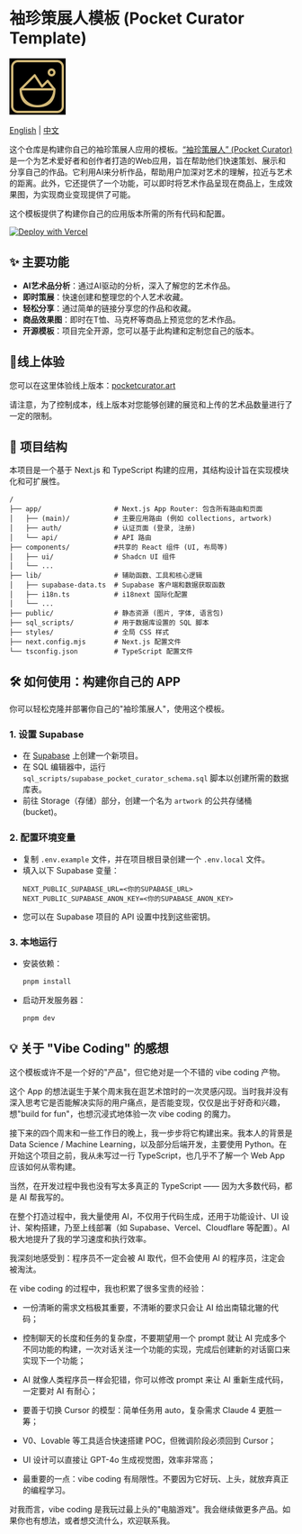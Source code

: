# 袖珍策展人模板 (Pocket Curator Template)

<img src="public/favicon.svg" alt="袖珍策展人 Logo" width="100" height="100">

[English](README.md) | [中文](README.zh-CN.md)

这个仓库是构建你自己的袖珍策展人应用的模板。[“袖珍策展人” (Pocket Curator)](https://www.pocketcurator.art/) 是一个为艺术爱好者和创作者打造的Web应用，旨在帮助他们快速策划、展示和分享自己的作品。它利用AI来分析作品，帮助用户加深对艺术的理解，拉近与艺术的距离。此外，它还提供了一个功能，可以即时将艺术作品呈现在商品上，生成效果图，为实现商业变现提供了可能。

这个模板提供了构建你自己的应用版本所需的所有代码和配置。

[![Deploy with Vercel](https://vercel.com/button)](https://vercel.com/new/clone?repository-url=https%3A%2F%2Fgithub.com%2Fppz-pro%2Fpocket-curator-template)

## ✨ 主要功能

- **AI艺术品分析**：通过AI驱动的分析，深入了解您的艺术作品。
- **即时策展**：快速创建和整理您的个人艺术收藏。
- **轻松分享**：通过简单的链接分享您的作品和收藏。
- **商品效果图**：即时在T恤、马克杯等商品上预览您的艺术作品。
- **开源模板**：项目完全开源，您可以基于此构建和定制您自己的版本。

## 🚀线上体验

您可以在这里体验线上版本：[pocketcurator.art](https://www.pocketcurator.art/)

请注意，为了控制成本，线上版本对您能够创建的展览和上传的艺术品数量进行了一定的限制。

## 📂 项目结构

本项目是一个基于 Next.js 和 TypeScript 构建的应用，其结构设计旨在实现模块化和可扩展性。

```
/
├── app/                  # Next.js App Router: 包含所有路由和页面
│   ├── (main)/           # 主要应用路由 (例如 collections, artwork)
│   ├── auth/             # 认证页面 (登录, 注册)
│   └── api/              # API 路由
├── components/           #共享的 React 组件 (UI, 布局等)
│   ├── ui/               # Shadcn UI 组件
│   └── ...
├── lib/                  # 辅助函数、工具和核心逻辑
│   ├── supabase-data.ts  # Supabase 客户端和数据获取函数
│   ├── i18n.ts           # i18next 国际化配置
│   └── ...
├── public/               # 静态资源 (图片, 字体, 语言包)
├── sql_scripts/          # 用于数据库设置的 SQL 脚本
├── styles/               # 全局 CSS 样式
├── next.config.mjs       # Next.js 配置文件
└── tsconfig.json         # TypeScript 配置文件
```

## 🛠️ 如何使用：构建你自己的 APP

你可以轻松克隆并部署你自己的"袖珍策展人"，使用这个模板。

### 1. 设置 Supabase

- 在 [Supabase](https://supabase.com/) 上创建一个新项目。
- 在 SQL 编辑器中，运行 `sql_scripts/supabase_pocket_curator_schema.sql` 脚本以创建所需的数据库表。
- 前往 Storage（存储）部分，创建一个名为 `artwork` 的公共存储桶 (bucket)。

### 2. 配置环境变量

- 复制 `.env.example` 文件，并在项目根目录创建一个 `.env.local` 文件。
- 填入以下 Supabase 变量：
  ```
  NEXT_PUBLIC_SUPABASE_URL=<你的SUPABASE_URL>
  NEXT_PUBLIC_SUPABASE_ANON_KEY=<你的SUPABASE_ANON_KEY>
  ```
- 您可以在 Supabase 项目的 API 设置中找到这些密钥。

### 3. 本地运行

- 安装依赖：
  ```bash
  pnpm install
  ```
- 启动开发服务器：
  ```bash
  pnpm dev
  ```

## 💡 关于 "Vibe Coding" 的感想

这个模板或许不是一个好的"产品"，但它绝对是一个不错的 vibe coding 产物。

这个 App 的想法诞生于某个周末我在逛艺术馆时的一次灵感闪现。当时我并没有深入思考它是否能解决实际的用户痛点，是否能变现，仅仅是出于好奇和兴趣，想"build for fun"，也想沉浸式地体验一次 vibe coding 的魔力。

接下来的四个周末和一些工作日的晚上，我一步步将它构建出来。我本人的背景是 Data Science / Machine Learning，以及部分后端开发，主要使用 Python。在开始这个项目之前，我从未写过一行 TypeScript，也几乎不了解一个 Web App 应该如何从零构建。

当然，在开发过程中我也没有写太多真正的 TypeScript —— 因为大多数代码，都是 AI 帮我写的。

在整个打造过程中，我大量使用 AI，不仅用于代码生成，还用于功能设计、UI 设计、架构搭建，乃至上线部署（如 Supabase、Vercel、Cloudflare 等配置）。AI 极大地提升了我的学习速度和执行效率。

我深刻地感受到：程序员不一定会被 AI 取代，但不会使用 AI 的程序员，注定会被淘汰。

在 vibe coding 的过程中，我也积累了很多宝贵的经验：

- 一份清晰的需求文档极其重要，不清晰的要求只会让 AI 给出南辕北辙的代码；

- 控制聊天的长度和任务的复杂度，不要期望用一个 prompt 就让 AI 完成多个不同功能的构建，一次对话关注一个功能的实现，完成后创建新的对话窗口来实现下一个功能；

- AI 就像人类程序员一样会犯错，你可以修改 prompt 来让 AI 重新生成代码，一定要对 AI 有耐心；

- 要善于切换 Cursor 的模型：简单任务用 auto，复杂需求 Claude 4 更胜一筹；

- V0、Lovable 等工具适合快速搭建 POC，但微调阶段必须回到 Cursor；

- UI 设计可以直接让 GPT-4o 生成视觉图，效率非常高；

- 最重要的一点：vibe coding 有局限性。不要因为它好玩、上头，就放弃真正的编程学习。

对我而言，vibe coding 是我玩过最上头的"电脑游戏"。我会继续做更多产品。如果你也有想法，或者想交流什么，欢迎联系我。